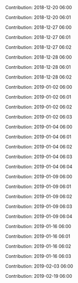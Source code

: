Contribution: 2018-12-20 06:00

Contribution: 2018-12-20 06:01

Contribution: 2018-12-27 06:00

Contribution: 2018-12-27 06:01

Contribution: 2018-12-27 06:02

Contribution: 2018-12-28 06:00

Contribution: 2018-12-28 06:01

Contribution: 2018-12-28 06:02

Contribution: 2019-01-02 06:00

Contribution: 2019-01-02 06:01

Contribution: 2019-01-02 06:02

Contribution: 2019-01-02 06:03

Contribution: 2019-01-04 06:00

Contribution: 2019-01-04 06:01

Contribution: 2019-01-04 06:02

Contribution: 2019-01-04 06:03

Contribution: 2019-01-04 06:04

Contribution: 2019-01-09 06:00

Contribution: 2019-01-09 06:01

Contribution: 2019-01-09 06:02

Contribution: 2019-01-09 06:03

Contribution: 2019-01-09 06:04

Contribution: 2019-01-16 06:00

Contribution: 2019-01-16 06:01

Contribution: 2019-01-16 06:02

Contribution: 2019-01-16 06:03

Contribution: 2019-02-03 06:00

Contribution: 2019-02-19 06:00

